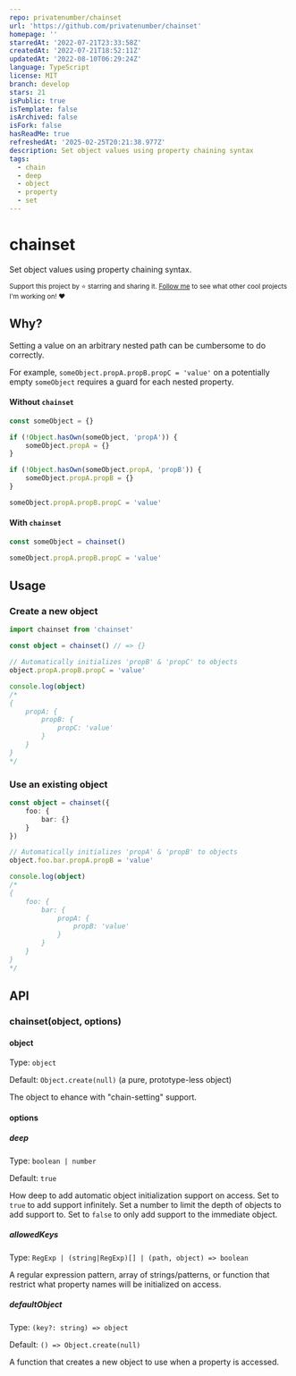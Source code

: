 ```yaml
---
repo: privatenumber/chainset
url: 'https://github.com/privatenumber/chainset'
homepage: ''
starredAt: '2022-07-21T23:33:58Z'
createdAt: '2022-07-21T18:52:11Z'
updatedAt: '2022-08-10T06:29:24Z'
language: TypeScript
license: MIT
branch: develop
stars: 21
isPublic: true
isTemplate: false
isArchived: false
isFork: false
hasReadMe: true
refreshedAt: '2025-02-25T20:21:38.977Z'
description: Set object values using property chaining syntax
tags:
  - chain
  - deep
  - object
  - property
  - set
---
```


# chainset

Set object values using property chaining syntax.

<sub>Support this project by ⭐️ starring and sharing it. [Follow me](https://github.com/privatenumber) to see what other cool projects I'm working on! ❤️</sub>

## Why?

Setting a value on an arbitrary nested path can be cumbersome to do correctly.

For example, `someObject.propA.propB.propC = 'value'` on a potentially empty `someObject` requires a guard for each nested property.


#### Without `chainset`
```ts
const someObject = {}

if (!Object.hasOwn(someObject, 'propA')) {
    someObject.propA = {}
}

if (!Object.hasOwn(someObject.propA, 'propB')) {
    someObject.propA.propB = {}
}

someObject.propA.propB.propC = 'value'
```

#### With `chainset`

```ts
const someObject = chainset()

someObject.propA.propB.propC = 'value'
```

## Usage

### Create a new object
```ts
import chainset from 'chainset'

const object = chainset() // => {}

// Automatically initializes 'propB' & 'propC' to objects
object.propA.propB.propC = 'value'

console.log(object)
/*
{
    propA: {
        propB: {
            propC: 'value'
        }
    }
}
*/
```

### Use an existing object
```ts
const object = chainset({
    foo: {
        bar: {}
    }
})

// Automatically initializes 'propA' & 'propB' to objects
object.foo.bar.propA.propB = 'value'

console.log(object)
/*
{
    foo: {
        bar: {
            propA: {
                propB: 'value'
            }
        }
    }
}
*/
```

## API

### chainset(object, options)

#### object
Type: `object`

Default: `Object.create(null)` (a pure, prototype-less object)

The object to ehance with "chain-setting" support.

#### options

##### deep

Type: `boolean | number`

Default: `true`

How deep to add automatic object initialization support on access. Set to `true` to add support infinitely. Set a number to limit the depth of objects to add support to. Set to `false` to only add support to the immediate object.

##### allowedKeys

Type: `RegExp | (string|RegExp)[] | (path, object) => boolean`

A regular expression pattern, array of strings/patterns, or function that restrict what property names will be initialized on access.


##### defaultObject

Type: `(key?: string) => object`

Default: `() => Object.create(null)`

A function that creates a new object to use when a property is accessed.
